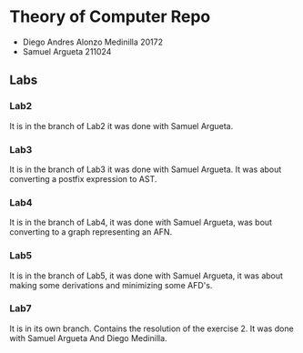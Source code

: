 # Theory of Computer Repo
* Diego Andres Alonzo Medinilla   20172
* Samuel Argueta 211024
## Labs
### Lab2
It is in the branch of Lab2 it was done with Samuel Argueta.
### Lab3
It is in the branch of Lab3 it was done with Samuel Argueta. It was about converting a postfix expression to AST.

### Lab4
It is in the branch of Lab4, it was done with Samuel Argueta, was bout converting to a graph representing an AFN.

### Lab5
It is in the branch of Lab5, it was done with Samuel Argueta, it was about making some derivations and minimizing some AFD's.

### Lab7
It is in its own branch. Contains the resolution of the exercise 2. It was done with Samuel Argueta And Diego Medinilla.
